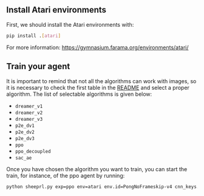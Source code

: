 ## Install Atari environments
First, we should install the Atari environments with:

```bash
pip install .[atari]
```

For more information: https://gymnasium.farama.org/environments/atari/ 

## Train your agent

It is important to remind that not all the algorithms can work with images, so it is necessary to check the first table in the [README](../README.md) and select a proper algorithm.
The list of selectable algorithms is given below:
* `dreamer_v1`
* `dreamer_v2`
* `dreamer_v3`
* `p2e_dv1`
* `p2e_dv2`
* `p2e_dv3`
* `ppo`
* `ppo_decoupled`
* `sac_ae`

Once you have chosen the algorithm you want to train, you can start the train, for instance, of the ppo agent by running:

```bash
python sheeprl.py exp=ppo env=atari env.id=PongNoFrameskip-v4 cnn_keys.encoder=[rgb] fabric.accelerator=cpu fabric.strategy=ddp fabric.devices=2
```